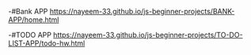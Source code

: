-#Bank APP https://nayeem-33.github.io/js-beginner-projects/BANK-APP/home.html

-#TODO APP https://nayeem-33.github.io/js-beginner-projects/TO-DO-LIST-APP/todo-hw.html
